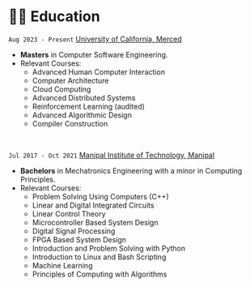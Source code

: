 # 👨‍🎓 Education

`Aug 2023 - Present` [University of California, Merced](https://www.ucmerced.edu/?_gl=1*1pxd0sm*_ga*NzkzNTgyMzAwLjE2ODc5NTU0MTY.*_ga_TSE2LSBDQZ*MTY5NTI3MzE4Mi41MS4wLjE2OTUyNzMxODIuNjAuMC4w)

- **Masters** in Computer Software Engineering.
- Relevant Courses:
  - Advanced Human Computer Interaction
  - Computer Architecture
  - Cloud Computing
  - Advanced Distributed Systems
  - Reinforcement Learning (audited)
  - Advanced Algorithmic Design
  - Compiler Construction

&nbsp;

`Jul 2017 - Oct 2021` [Manipal Institute of Technology, Manipal](https://manipal.edu/mit.html)

- **Bachelors** in Mechatronics Engineering with a minor in Computing Principles.
- Relevant Courses:
  - Problem Solving Using Computers (C++)
  - Linear and Digital Integrated Circuits
  - Linear Control Theory
  - Microcontroller Based System Design
  - Digital Signal Processing
  - FPGA Based System Design
  - Introduction and Problem Solving with Python
  - Introduction to Linux and Bash Scripting
  - Machine Learning
  - Principles of Computing with Algorithms
